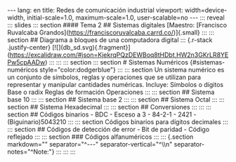 \-\-- lang: en title: Redes de comunicación industrial viewport:
width=device-width, initial-scale=1.0, maximum-scale=1.0,
user-scalable=no \-\-- ::: reveal ::: slides ::: section \#### Tema 2
\## Sistemas digitales \[Maestro: \[Francisco Ruvalcaba
Grandos\](https://franciscoruvalcaba.carrd.co/)\]{.small} ::: :::
section \## Diagrama a bloques de una computadora digital ::: {.r-stack
.justify-center}
\[\![\](db_sd.svg){.fragment}\](https://excalidraw.com/#json=KjekrqPQzDEWBoq8tHDbt,HW2n3GKrLR8YEPw5cpAADw)
::: ::: ::: section ::: section \# Sistemas Numéricos
{#sistemas-numéricos style=\"color:dodgerblue\"} ::: ::: section Un
sistema numérico es un conjunto de símbolos, reglas y operaciones que se
utilizan para representar y manipular cantidades numéricas. Incluye:
Símbolos o dígitos Base o radix Reglas de formación Operaciones ::: :::
section \## Sistema base 10 ::: ::: section \## Sistema base 2 ::: :::
section \## Sistema Octal ::: ::: section \## Sistema Hexadecimal :::
::: section \## Conversiones ::: ::: ::: section \## Códigos binarios -
BDC - Esceso a 3 - 84-2-1 - 2421 - (Biguinario)5043210 ::: ::: section
Códigos binarios para dígitos decimales ::: ::: section \## Códigos de
detección de error - Bit de paridad - Código reflejado ::: ::: section
\### Códigos alfanuméricos ::: ::: {.section markdown=\"\"
separator=\"\^\-\--\" separator-vertical=\"\^\\\\n\"
separator-notes=\"\^Note:\"} ::: ::: :::
